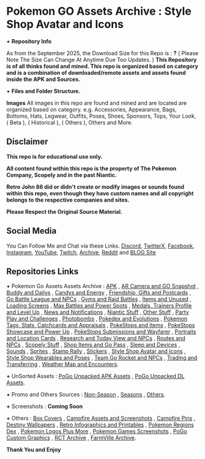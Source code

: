 # __**Pokemon GO Assets Archive**__ __**:**__ __**Style Shop Avatar and Icons**__


**+** __**Repository Info**__

As from the September 2025, the Download Size for this Repo is : **?** ( Please Note The Size Can Change At Anytime Due Too Updates. )
**This Repository is of all thinks found and mined. This repo is organized based on category and is a combination of downloaded/remote assets and assets found inside the APK and Sources.**


**+** __**Files and Folder Structure.**__

**Images**
All images in this repo are found and mined and are located are organized based on category. e.g. Accessories, Appearance, Bags, Bottoms, Hats, Legwear, Outfits, Poses, Shoes, Sponsors, Tops, Your Look, ( Beta ), ( Historical ), ( Others ), Others and More.


## __**Disclaimer**__

**This repo is for educational use only.**

**All content found within this repo is the property of The Pokemon Company, Scopely and in the past Niantic.**

**Retro John 86 did or didn't create or modify images or sounds found within this repo, even though they have custom names and all copyright belongs to the respective companies and sites.**

**Please Respect the Original Source Material.**


## __**Social Media**__

You Can Follow Me and Chat via these Links. [Discord](https://discord.com/invite/XWphsEk), [TwitterX](https://x.com/Retro86Official), [Facebook](https://www.facebook.com/Retro86Official), [Instagram](https://www.instagram.com/retrojohn86), [YouTube](https://www.youtube.com/channel/UCUw02MHKeo3mGfNDMvBn_eQ), [Twitch](https://www.twitch.tv/retrojohn86), [Archive](https://archive.org/details/@retro_john_86), [Reddit](https://www.reddit.com/user/RetroJohn86/) and [BLOG Site](https://retrojohn86.blogspot.com/)


## __**Repositories Links**__

**+** Pokemon Go Assets Assets Archive : [APK](https://github.com/RetroJohn86/Pokemon-Go-Assets-Archive-APK) , [AR Camera and GO Snapshot](https://github.com/RetroJohn86/Pokemon-Go-Assets-Archive-AR-Camera-and-GO-Snapshot) , [Buddy and Dailys](https://github.com/RetroJohn86/Pokemon-Go-Assets-Archive-Buddy-and-Dailys) , [Candys and Energy](https://github.com/RetroJohn86/Pokemon-Go-Assets-Archive-Candys-and-Energy) , [Friendship, Gifts and Postcards](https://github.com/RetroJohn86/Pokemon-Go-Assets-Archive-Friendship-Gifts-and-Postcards) , [Go Battle League and NPCs](https://github.com/RetroJohn86/Pokemon-Go-Assets-Archive-Go-Battle-League-and-NPCs) , [Gyms and Raid Battles](https://github.com/RetroJohn86/Pokemon-Go-Assets-Archive-Gyms-and-Raid-Battles) , [Items and Unused](https://github.com/RetroJohn86/Pokemon-Go-Assets-Archive-Items-and-Unused) , [Loading Screens](https://github.com/RetroJohn86/Pokemon-Go-Assets-Archive-Loading-Screens) , [Max Battles and Power Spots](https://github.com/RetroJohn86/Pokemon-Go-Assets-Archive-Max-Battles-and-Power-Spots) , [Medals, Trainers Profile and Level Up](https://github.com/RetroJohn86/Pokemon-Go-Assets-Archive-Medals-Trainers-Profile-and-Level-Up) , [News and Notifications](https://github.com/RetroJohn86/Pokemon-Go-Assets-Archive-News-and-Notifications) , [Niantic Stuff](https://github.com/RetroJohn86/Pokemon-Go-Assets-Archive-Niantic-Stuff) , [Other Stuff](https://github.com/RetroJohn86/Pokemon-Go-Assets-Archive-Other-Stuff) , [Party Play and Challenges](https://github.com/RetroJohn86/Pokemon-Go-Assets-Archive-Party-Play-and-Challenges) , [Photobombs](https://github.com/RetroJohn86/Pokemon-Go-Assets-Archive-Photobombs) , [Pokedex and Evolutions](https://github.com/RetroJohn86/Pokemon-Go-Assets-Archive-Pokedex-and-Evolutions) , [Pokemon Tags, Stats, Catchcards and Appraisals](https://github.com/RetroJohn86/Pokemon-Go-Assets-Archive-Pokemon-Tags-Stats-Catchcards-and-Appraisals) , [PokeStops and Items](https://github.com/RetroJohn86/Pokemon-Go-Assets-Archive-PokeStops-and-Items) , [PokeStops Showcase and Power Up](https://github.com/RetroJohn86/Pokemon-Go-Assets-Archive-PokeStops-Showcase-and-Power-Up) , [PokeStops Submissions and Wayfarer](https://github.com/RetroJohn86/Pokemon-Go-Assets-Archive-PokeStops-Submissions-and-Wayfarer) , [Portraits and Location Cards](https://github.com/RetroJohn86/Pokemon-Go-Assets-Archive-Portraits-and-Location-Cards) , [Research and Today View and NPCs](https://github.com/RetroJohn86/Pokemon-Go-Assets-Archive-Research-Today-View-and-NPCs) , [Routes and NPCs](https://github.com/RetroJohn86/Pokemon-Go-Assets-Archive-Routes-and-NPCs) , [Scopely Stuff](https://github.com/RetroJohn86/Pokemon-Go-Assets-Archive-Scopely-Stuff) , [Shop Items and Go Pass](https://github.com/RetroJohn86/Pokemon-Go-Assets-Archive-Shop-Items-and-Go-Pass) , [Sleep and Devices](https://github.com/RetroJohn86/Pokemon-Go-Assets-Archive-Sleep-and-Devices) , [Sounds](https://github.com/RetroJohn86/Pokemon-Go-Assets-Archive-Sounds) , [Sprites](https://github.com/RetroJohn86/Pokemon-Go-Assets-Archive-Sprites) , [Stamp Rally](https://github.com/RetroJohn86/Pokemon-Go-Assets-Archive-Stamp-Rally) , [Stickers](https://github.com/RetroJohn86/Pokemon-Go-Assets-Archive-Stickers) , [Style Shop Avatar and Icons](https://github.com/RetroJohn86/Pokemon-Go-Assets-Archive-Style-Shop-Avatar-and-Icons) , [Style Shop Wearables and Poses](https://github.com/RetroJohn86/Pokemon-Go-Assets-Archive-Style-Shop-Wearables-and-Poses) , [Team Go Rocket and NPCs](https://github.com/RetroJohn86/Pokemon-Go-Assets-Archive-Team-Go-Rocket-and-NPCs) , [Trading and Transferring](https://github.com/RetroJohn86/Pokemon-Go-Assets-Archive-Trading-and-Transferring) , [Weather Map and Encounters](https://github.com/RetroJohn86/Pokemon-Go-Assets-Archive-Weather-Map-and-Encounters).

**+** UnSorted Assets : [PoGo Unpacked APK Assets](https://github.com/RetroJohn86/PoGo-Unpacked-APK-Assets) , [PoGo Unpacked DL Assets](https://github.com/RetroJohn86/PoGo-Unpacked-DL-Assets).

**+** Promo and Others Sources : [Non-Season](https://github.com/RetroJohn86/Pokemon-Go-Promo-and-Others-Sources) , [Seasons](https://github.com/RetroJohn86/Pokemon-Go-Promo-and-Others-Sources) , [Others](https://github.com/RetroJohn86/Pokemon-Go-Promo-and-Others-Sources).

**+** Screenshots : **Coming Soon**

**+** Others : [Box Covers](https://github.com/RetroJohn86/Box-Covers) , [Campfire Assets and Screenshots](https://github.com/RetroJohn86/Campfire-Assets-and-Screenshots) , [Campfire Pins](https://github.com/RetroJohn86/Campfire-Pins) , [Destiny Wallpapers](https://github.com/RetroJohn86/Destiny-Wallpapers) , [Retro Infographics and Printables](https://github.com/RetroJohn86/Retro-Infographics-and-Printables) , [Pokemon Regions Dex](https://github.com/RetroJohn86/Pokemon-Regions-Dex) , [Pokemon Logos Plus More](https://github.com/RetroJohn86/Pokemon-Logos-Plus-More) , [Pokemon Games Screenshots](https://github.com/RetroJohn86/Pokemon-Games-Screenshots) , [PoGo Custom Graphics](https://github.com/RetroJohn86/Pokemon-Go-Custom-Graphics) , [RCT Archive](https://github.com/RetroJohn86/RCT-Archive) , [FarmVille Archive](https://github.com/RetroJohn86/FarmVille-Archive).


__**Thank You and Enjoy**__